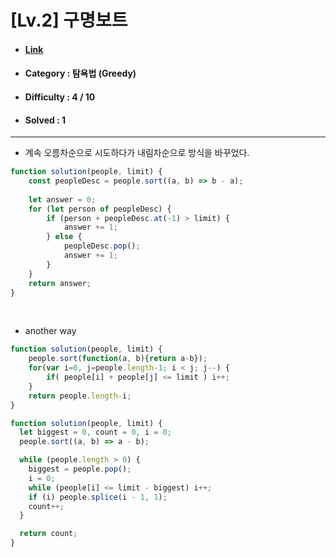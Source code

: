 # [Lv.2] 구명보트 
* #### [Link](https://school.programmers.co.kr/learn/courses/30/lessons/138476)
* #### Category : 탐욕법 (Greedy)
* #### Difficulty : 4 / 10  
* #### Solved : 1

<hr />

* 계속 오름차순으로 시도하다가 내림차순으로 방식을 바꾸었다. 
```js
function solution(people, limit) {
    const peopleDesc = people.sort((a, b) => b - a);
    
    let answer = 0;
    for (let person of peopleDesc) {
        if (person + peopleDesc.at(-1) > limit) {
            answer += 1;
        } else {
            peopleDesc.pop();
            answer += 1;
        }
    }
    return answer;
}
```

<br />

* another way
```js
function solution(people, limit) {
    people.sort(function(a, b){return a-b});
    for(var i=0, j=people.length-1; i < j; j--) {
        if( people[i] + people[j] <= limit ) i++;
    }    
    return people.length-i;
}
```
```js
function solution(people, limit) {
  let biggest = 0, count = 0, i = 0;
  people.sort((a, b) => a - b);

  while (people.length > 0) {
    biggest = people.pop();
    i = 0;
    while (people[i] <= limit - biggest) i++;
    if (i) people.splice(i - 1, 1);
    count++;
  }

  return count;
}
```